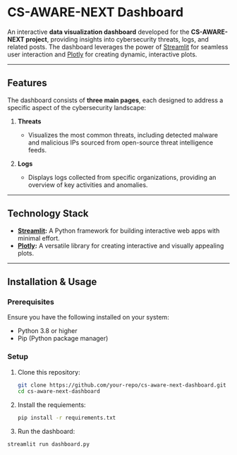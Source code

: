 # CS-AWARE-NEXT Dashboard

An interactive **data visualization dashboard** developed for the **CS-AWARE-NEXT project**, providing insights into cybersecurity threats, logs, and related posts. The dashboard leverages the power of [Streamlit](https://streamlit.io/) for seamless user interaction and [Plotly](https://plotly.com/) for creating dynamic, interactive plots.

---

## Features

The dashboard consists of **three main pages**, each designed to address a specific aspect of the cybersecurity landscape:

1. **Threats**  
   - Visualizes the most common threats, including detected malware and malicious IPs sourced from open-source threat intelligence feeds.

2. **Logs**  
   - Displays logs collected from specific organizations, providing an overview of key activities and anomalies.

---

## Technology Stack

- **[Streamlit](https://streamlit.io/):** A Python framework for building interactive web apps with minimal effort.  
- **[Plotly](https://plotly.com/):** A versatile library for creating interactive and visually appealing plots.  

---

## Installation & Usage

### Prerequisites
Ensure you have the following installed on your system:
- Python 3.8 or higher
- Pip (Python package manager)

### Setup
1. Clone this repository:
   ```bash
   git clone https://github.com/your-repo/cs-aware-next-dashboard.git
   cd cs-aware-next-dashboard
   ```
2. Install the requiements:
   ```bash
   pip install -r requirements.txt
   ```
3.  Run the dashboard:
   ```bash
   streamlit run dashboard.py
   ```
